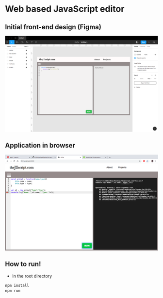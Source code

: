# Web based JavaScript editor

## Initial front-end design (Figma)
![](images/figma-gui.png)

## Application in browser

![](images/browser-gui.png)

## How to run!

* In the root directory
```bash
npm install
npm run
```
